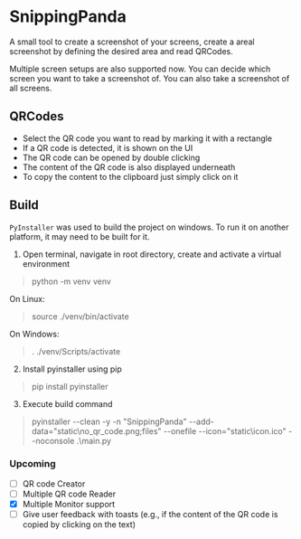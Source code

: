# SnippingPanda
A small tool to create a screenshot of your screens, create a areal screenshot by defining the desired area and read QRCodes. 

Multiple screen setups are also supported now. You can decide which screen you want to take a screenshot of. You can also take a screenshot of all screens.

## QRCodes
- Select the QR code you want to read by marking it with a rectangle
- If a QR code is detected, it is shown on the UI
- The QR code can be opened by double clicking
- The content of the QR code is also displayed underneath
- To copy the content to the clipboard just simply click on it

## Build
`PyInstaller` was used to build the project on windows. To run it on another platform, it may need to be built for it. 

1. Open terminal, navigate in root directory, create and activate a virtual environment
> python -m venv venv

On Linux:
> source ./venv/bin/activate

On Windows:
> . ./venv/Scripts/activate

2. Install pyinstaller using pip
> pip install pyinstaller

3. Execute build command
> pyinstaller --clean -y -n "SnippingPanda" --add-data="static\no_qr_code.png;files" --onefile --icon="static\icon.ico" --noconsole .\main.py

### Upcoming
- [ ] QR code Creator
- [ ] Multiple QR code Reader
- [X] Multiple Monitor support
- [ ] Give user feedback with toasts (e.g., if the content of the QR code is copied by clicking on the text)
